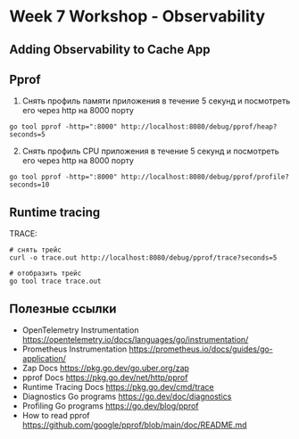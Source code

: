 # Week 7 Workshop - Observability

## Adding Observability to Cache App 

## Pprof
1. Снять профиль памяти приложения в течение 5 секунд и посмотреть его через http на 8000 порту
```shell
go tool pprof -http=":8000" http://localhost:8080/debug/pprof/heap?seconds=5
```

2. Снять профиль CPU приложения в течение 5 секунд и посмотреть его через http на 8000 порту
```shell
go tool pprof -http=":8000" http://localhost:8080/debug/pprof/profile?seconds=10
```

## Runtime tracing
TRACE:
```shell
# снять трейс
curl -o trace.out http://localhost:8080/debug/pprof/trace?seconds=5

# отобразить трейс
go tool trace trace.out
```

## Полезные ссылки

- OpenTelemetry Instrumentation https://opentelemetry.io/docs/languages/go/instrumentation/
- Prometheus Instrumentation https://prometheus.io/docs/guides/go-application/
- Zap Docs https://pkg.go.dev/go.uber.org/zap
- pprof Docs https://pkg.go.dev/net/http/pprof
- Runtime Tracing Docs https://pkg.go.dev/cmd/trace 
- Diagnostics Go programs https://go.dev/doc/diagnostics 
- Profiling Go programs https://go.dev/blog/pprof
- How to read pprof https://github.com/google/pprof/blob/main/doc/README.md
